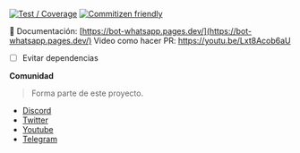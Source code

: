 [![Test / Coverage](https://github.com/leifermendez/bot-whatsapp/actions/workflows/ci.yml/badge.svg)](https://github.com/leifermendez/bot-whatsapp/actions/workflows/ci.yml)
[![Commitizen friendly](https://img.shields.io/badge/commitizen-friendly-brightgreen.svg)](http://commitizen.github.io/cz-cli/)

🦊 Documentación: [https://bot-whatsapp.pages.dev/](https://bot-whatsapp.pages.dev/)
Video como hacer PR: https://youtu.be/Lxt8Acob6aU

-   [ ] Evitar dependencias

**Comunidad**

> Forma parte de este proyecto.

-   [Discord](https://link.codigoencasa.com/DISCORD)
-   [Twitter](https://twitter.com/leifermendez)
-   [Youtube](https://www.youtube.com/watch?v=5lEMCeWEJ8o&list=PL_WGMLcL4jzWPhdhcUyhbFU6bC0oJd2BR)
-   [Telegram](https://t.me/leifermendez)


 